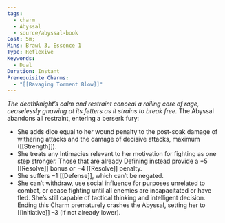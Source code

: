 ```yaml
---
tags:
  - charm
  - Abyssal
  - source/abyssal-book
Cost: 5m; 
Mins: Brawl 3, Essence 1
Type: Reflexive
Keywords:
  - Dual
Duration: Instant
Prerequisite Charms:
  - "[[Ravaging Torment Blow]]"
---
```

*The deathknight’s calm and restraint conceal a roiling core of rage, ceaselessly gnawing at its fetters as it strains to break free.*
The Abyssal abandons all restraint, entering a berserk fury:
 - She adds dice equal to her wound penalty to the post-soak damage of withering attacks and the damage of decisive attacks, maximum ([[Strength]]).
 - She treats any Intimacies relevant to her motivation for fighting as one step stronger. Those that are already Defining instead provide a +5 [[Resolve]] bonus or −4 [[Resolve]] penalty.
 - She suffers −1 [[Defense]], which can’t be negated.
 - She can’t withdraw, use social influence for purposes unrelated to combat, or cease fighting until all enemies are incapacitated or have fled. She’s still capable of tactical thinking and intelligent decision.
Ending this Charm prematurely crashes the Abyssal, setting her to [[Initiative]] –3 (if not already lower).
